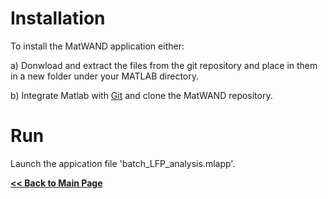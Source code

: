 # Installation
To install the MatWAND application either:

a) Donwload and extract the files from the git repository and place in them in a new folder under your MATLAB directory.

b) Integrate Matlab with [Git](https://www.mathworks.com/help/matlab/matlab_prog/set-up-git-source-control.html) and clone the MatWAND repository.

# Run

 Launch the appication file 'batch_LFP_analysis.mlapp'.

**[<< Back to Main Page](/README.md)**
